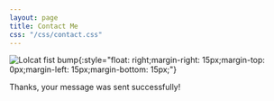 ```yaml
---
layout: page
title: Contact Me
css: "/css/contact.css"
---
```


![Lolcat fist bump](http://jonmcalder.github.io/img/small-imgs/fistbump.jpg "Lolcat fist bump"){:style="float: right;margin-right: 15px;margin-top: 0px;margin-left: 15px;margin-bottom: 15px;"}

Thanks, your message was sent successfully!